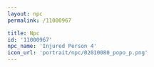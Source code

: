 ```yaml
---
layout: npc
permalink: /11000967

title: Npc
id: '11000967'
npc_name: 'Injured Person 4'
icon_url: 'portrait/npc/02010080_popo_p.png'
---
```

